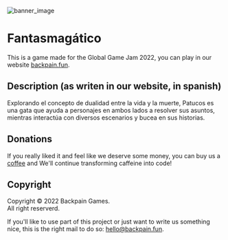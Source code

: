 ![banner_image](https://backpain.fun/images/fantasmagatico-video-2.png)

# Fantasmagático
This is a game made for the Global Game Jam 2022, you can play in our website [backpain.fun](https://backpain.fun/).

## Description (as writen in our website, in spanish)
Explorando el concepto de dualidad entre la vida y la muerte, Patucos es una gata que ayuda a personajes en ambos lados a resolver sus asuntos, mientras interactúa con diversos escenarios y bucea en sus historias. 

## Donations
If you really liked it and feel like we deserve some money, you can buy us a [coffee](https://ko-fi.com/EduFdezSoy) and We'll continue transforming caffeine into code!  

## Copyright
Copyright &copy; 2022 Backpain Games.   
All right reserverd.  

If you'll like to use part of this project or just want to write us something nice, this is the right mail to do so: [hello@backpain.fun](mailto:hello@backpain.fun).
